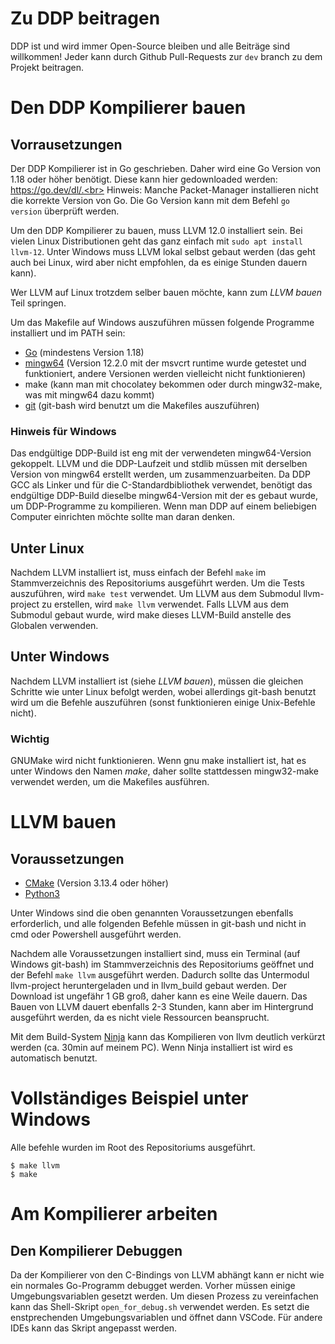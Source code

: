 # Zu DDP beitragen
DDP ist und wird immer Open-Source bleiben und alle Beiträge sind willkommen! Jeder kann durch Github Pull-Requests zur `dev` branch zu dem Projekt beitragen.

# Den DDP Kompilierer bauen

## Vorrausetzungen
Der DDP Kompilierer ist in Go geschrieben. Daher wird eine Go Version von 1.18 oder höher benötigt. Diese kann hier gedownloaded werden: https://go.dev/dl/.<br>
Hinweis: Manche Packet-Manager installieren nicht die korrekte Version von Go. Die Go Version kann mit dem Befehl `go version` überprüft werden.

Um den DDP Kompilierer zu bauen, muss LLVM 12.0 installiert sein. Bei vielen Linux Distributionen geht das ganz einfach mit `sudo apt install llvm-12`.
Unter Windows muss LLVM lokal selbst gebaut werden (das geht auch bei Linux, wird aber nicht empfohlen, da es einige Stunden dauern kann).

Wer LLVM auf Linux trotzdem selber bauen möchte, kann zum *LLVM bauen* Teil springen.

Um das Makefile auf Windows auszuführen müssen folgende Programme installiert und im PATH sein:

- [Go](https://go.dev/dl/) (mindestens Version 1.18)
- [mingw64](https://winlibs.com/) (Version 12.2.0 mit der msvcrt runtime wurde getestet und funktioniert, andere Versionen werden vielleicht nicht funktionieren)
- make (kann man mit chocolatey bekommen oder durch mingw32-make, was mit mingw64 dazu kommt)
- [git](https://git-scm.com/download/win) (git-bash wird benutzt um die Makefiles auszuführen)

### Hinweis für Windows

Das endgültige DDP-Build ist eng mit der verwendeten mingw64-Version gekoppelt.
LLVM und die DDP-Laufzeit und stdlib müssen mit derselben Version von mingw64 erstellt werden, um zusammenzuarbeiten.
Da DDP GCC als Linker und für die C-Standardbibliothek verwendet, benötigt das endgültige DDP-Build dieselbe mingw64-Version mit der es gebaut wurde, um DDP-Programme zu kompilieren. Wenn man DDP auf einem beliebigen Computer einrichten möchte sollte man daran denken.

## Unter Linux

Nachdem LLVM installiert ist, muss einfach der Befehl `make` im Stammverzeichnis des Repositoriums ausgeführt werden.
Um die Tests auszuführen, wird `make test` verwendet.
Um LLVM aus dem Submodul llvm-project zu erstellen, wird `make llvm` verwendet.
Falls LLVM aus dem Submodul gebaut wurde, wird make dieses LLVM-Build anstelle des Globalen verwenden.

## Unter Windows

Nachdem LLVM installiert ist (siehe *LLVM bauen*), müssen die gleichen Schritte wie unter Linux befolgt werden, wobei allerdings git-bash benutzt wird um die Befehle auszuführen (sonst funktionieren einige Unix-Befehle nicht).

### Wichtig

GNUMake wird nicht funktionieren. Wenn gnu make installiert ist, hat es unter Windows den Namen *make*, daher sollte stattdessen mingw32-make verwendet werden, um die Makefiles ausführen.

# LLVM bauen

## Voraussetzungen

- [CMake](https://cmake.org/download/) (Version 3.13.4 oder höher)
- [Python3](https://www.python.org/downloads/)

Unter Windows sind die oben genannten Voraussetzungen ebenfalls erforderlich, und alle folgenden Befehle müssen in git-bash und nicht in cmd oder Powershell ausgeführt werden.

Nachdem alle Voraussetzungen installiert sind, muss ein Terminal (auf Windows git-bash) im Stammverzeichnis des Repositoriums geöffnet und der Befehl `make llvm` ausgeführt werden.
Dadurch sollte das Untermodul llvm-project heruntergeladen und in llvm_build gebaut werden.
Der Download ist ungefähr 1 GB groß, daher kann es eine Weile dauern.
Das Bauen von LLVM dauert ebenfalls 2-3 Stunden, kann aber im Hintergrund ausgeführt werden, da es nicht viele Ressourcen beansprucht.

Mit dem Build-System [Ninja](https://ninja-build.org/) kann das Kompilieren von llvm deutlich verkürzt werden (ca. 30min auf meinem PC). Wenn Ninja installiert ist wird es automatisch benutzt.

# Vollständiges Beispiel unter Windows
Alle befehle wurden im Root des Repositoriums ausgeführt.

```
$ make llvm
$ make
```

# Am Kompilierer arbeiten

## Den Kompilierer Debuggen

Da der Kompilierer von den C-Bindings von LLVM abhängt kann er nicht wie ein normales Go-Programm debugget werden.
Vorher müssen einige Umgebungsvariablen gesetzt werden. Um diesen Prozess zu vereinfachen kann das Shell-Skript `open_for_debug.sh` verwendet werden.
Es setzt die enstprechenden Umgebungsvariablen und öffnet dann VSCode.
Für andere IDEs kann das Skript angepasst werden.
